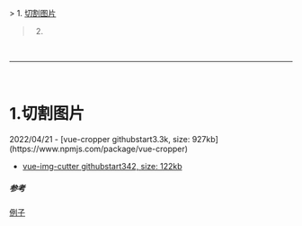 ﻿﻿> 1. <a href="#h1"> 切割图片 </a>
> 2. <a href="#h2">  </a>


<br/><hr/><br/>


<h1 id="h1"> 1.切割图片 </h1>
 2022/04/21
 - [vue-cropper    githubstart3.3k, size: 927kb](https://www.npmjs.com/package/vue-cropper)

 - [vue-img-cutter githubstart342,  size: 122kb](https://www.npmjs.com/package/vue-img-cutter)








##### 参考

[例子](./vue切图组件)
